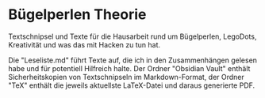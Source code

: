 # Bügelperlen Theorie
Textschnipsel und Texte für die Hausarbeit rund um Bügelperlen, LegoDots, Kreativität und was das mit Hacken zu tun hat.

Die "Leseliste.md" führt Texte auf, die ich in den Zusammenhängen gelesen habe und für potentiell Hilfreich halte.
Der Ordner "Obsidian Vault" enthält Sicherheitskopien von Textschnipseln im Markdown-Format, der Ordner "TeX" enthält die jeweils aktuellste LaTeX-Datei und daraus generierte PDF.
